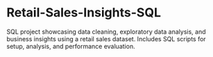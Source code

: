 # Retail-Sales-Insights-SQL
SQL project showcasing data cleaning, exploratory data analysis, and business insights using a retail sales dataset. Includes SQL scripts for setup, analysis, and performance evaluation.
